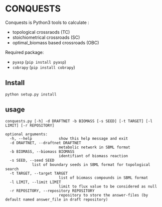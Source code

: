 # CONQUESTS

Conquests is Python3 tools to calculate :
* topological crossraods (TC)
* stoichiometrical crossroads (SC)
* optimal_biomass based crossroads (OBC)

Required package:
* ``pyasp`` (``pip install pyasp``)
* ``cobrapy`` (``pip install cobrapy``)

## Install

```
python setup.py install
```

## usage

```
conquests.py [-h] -d DRAFTNET -b BIOMASS [-s SEED] [-t TARGET] [-l LIMIT] [-r REPOSITORY]

optional arguments:
  -h, --help            show this help message and exit
  -d DRAFTNET, --draftnet DRAFTNET
                        metabolic network in SBML format
  -b BIOMASS, --biomass BIOMASS
                        identifiant of biomass reaction
  -s SEED, --seed SEED  
			list of boundary seeds in SBML format for topological search
  -t TARGET, --target TARGET
                        list of biomass compounds in SBML format
  -l LIMIT, --limit LIMIT
                        limit to flux value to be considered as null
  -r REPOSITORY, --repository REPOSITORY
                        repository to store the answer-files (by default named answer_file in draft repository)

```
